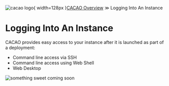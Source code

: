 ![cacao logo](images/cacao-logo.png){ width=128px }[CACAO Overview](overview.md) &gg; Logging Into An Instance

# Logging Into An Instance

CACAO provides easy access to your instance after it is launched as part of a deployment:
* Command line access via SSH
* Command line access using Web Shell
* Web Desktop

![something sweet coming soon](images/SweetA.png)


